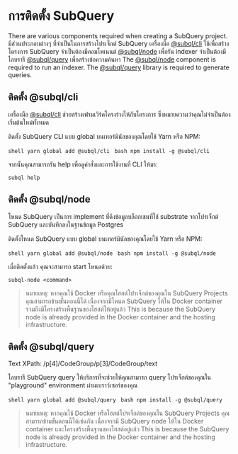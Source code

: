 # การติดตั้ง SubQuery

There are various components required when creating a SubQuery project. มีส่วนประกอบต่างๆ ที่จำเป็นในการสร้างโปรเจ็กต์ SubQuery เครื่องมือ [@subql/cli](https://github.com/subquery/subql/tree/docs-new-section/packages/cli) ใช้เพื่อสร้างโครงการ SubQuery จำเป็นต้องมีคอมโพเนนต์ [@subql/node](https://github.com/subquery/subql/tree/docs-new-section/packages/node) เพื่อรัน indexer จำเป็นต้องมีไลบรารี [@subql/query](https://github.com/subquery/subql/tree/docs-new-section/packages/query) เพื่อสร้างข้อความค้นหา The [@subql/node](https://github.com/subquery/subql/tree/docs-new-section/packages/node) component is required to run an indexer. The [@subql/query](https://github.com/subquery/subql/tree/docs-new-section/packages/query) library is required to generate queries.

## ติดตั้ง @subql/cli

เครื่องมือ [@subql/cli](https://github.com/subquery/subql/tree/docs-new-section/packages/cli) ช่วยสร้างเฟรมเวิร์คโครงร่างให้กับโครงการ ซึ่งหมายความว่าคุณไม่จำเป็นต้องเริ่มต้นใหม่ทั้งหมด

ติดตั้ง SubQuery CLI แบบ global บนเทอร์มินัลของคุณโดยใช้ Yarn หรือ NPM:

<CodeGroup> <CodeGroupItem title="YARN" active> ```shell yarn global add @subql/cli ``` </CodeGroupItem> <CodeGroupItem title="NPM"> ```bash npm install -g @subql/cli ``` </CodeGroupItem> </CodeGroup>

จากนั้นคุณสามารถรัน help เพื่อดูคำสั่งและการใช้งานที่ CLI ให้มา:

```shell
subql help
```
## ติดตั้ง @subql/node

โหนด SubQuery เป็นการ implement ที่ดึงข้อมูลบล็อกเชนที่ใช้ substrate จากโปรเจ็กต์ SubQuery และบันทึกลงในฐานข้อมูล Postgres

ติดตั้งโหนด SubQuery แบบ global บนเทอร์มินัลของคุณโดยใช้ Yarn หรือ NPM:

<CodeGroup> <CodeGroupItem title="YARN" active> ```shell yarn global add @subql/node ``` </CodeGroupItem> <CodeGroupItem title="NPM"> ```bash npm install -g @subql/node ``` </CodeGroupItem> </CodeGroup>

เมื่อติดตั้งแล้ว คุณจะสามารถ start โหนดด้วย:

```shell
subql-node <command>
```
> หมายเหตุ: หากคุณใช้ Docker หรือคุณโฮสต์โปรเจ็กต์ของคุณใน SubQuery Projects คุณสามารถข้ามขั้นตอนนี้ได้ เนื่องจากมีโหนด SubQuery ให้ใน Docker container รวมถึงมีโครงสร้างพื้นฐานของโฮสต์ให้อยู่แล้ว This is because the SubQuery node is already provided in the Docker container and the hosting infrastructure.

## ติดตั้ง @subql/query

Text XPath: /p[4]/CodeGroup/p[3]/CodeGroup/text

ไลบรารี SubQuery query ให้บริการที่จะช่วยให้คุณสามารถ query โปรเจ็กต์ของคุณใน "playground"  environment ผ่านเบราว์เซอร์ของคุณ

<CodeGroup> <CodeGroupItem title="YARN" active> ```shell yarn global add @subql/query ``` </CodeGroupItem>
<CodeGroupItem title="NPM"> ```bash npm install -g @subql/query ``` </CodeGroupItem> </CodeGroup>

> หมายเหตุ: หากคุณใช้ Docker หรือโฮสต์โปรเจ็กต์ของคุณใน SubQuery Projects คุณสามารถข้ามขั้นตอนนี้ได้เช่นกัน เนื่องจากมี SubQuery node ให้ใน Docker container และโครงสร้างพื้นฐานของโฮสต์อยู่แล้ว This is because the SubQuery node is already provided in the Docker container and the hosting infrastructure. 